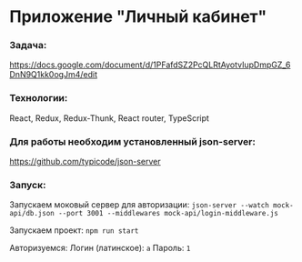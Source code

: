 # Приложение "Личный кабинет"

### Задача:
https://docs.google.com/document/d/1PFafdSZ2PcQLRtAyotvIupDmpGZ_6DnN9Q1kk0ogJm4/edit

### Технологии:
React, Redux, Redux-Thunk, React router, TypeScript

### Для работы необходим установленный json-server:
https://github.com/typicode/json-server

### Запуск:

Запускаем моковый сервер для авторизации:
`json-server --watch mock-api/db.json --port 3001 --middlewares mock-api/login-middleware.js`

Запускаем проект:
`npm run start`

Авторизуемся:
Логин (латинское): `a`
Пароль: `1`
